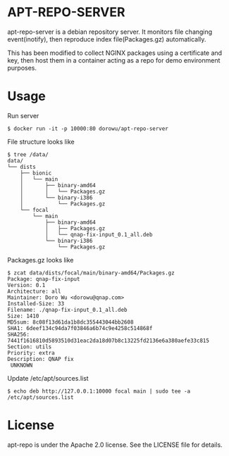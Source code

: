 APT-REPO-SERVER
=========================

apt-repo-server is a debian repository server. It monitors file changing event(inotify), then reproduce index file(Packages.gz) automatically.

This has been modified to collect NGINX packages using a certificate and key, then host them in a container acting as a repo for demo environment purposes.

Usage
=======================

Run server

```
$ docker run -it -p 10000:80 dorowu/apt-repo-server
```

File structure looks like
```
$ tree /data/
data/
└── dists
    ├── bionic
    │   └── main
    │       ├── binary-amd64
    │       │   └── Packages.gz
    │       └── binary-i386
    │           └── Packages.gz
    └── focal
        └── main
            ├── binary-amd64
            │   ├── Packages.gz
            │   └── qnap-fix-input_0.1_all.deb
            └── binary-i386
                └── Packages.gz
```

Packages.gz looks like
```
$ zcat data/dists/focal/main/binary-amd64/Packages.gz
Package: qnap-fix-input
Version: 0.1
Architecture: all
Maintainer: Doro Wu <dorowu@qnap.com>
Installed-Size: 33
Filename: ./qnap-fix-input_0.1_all.deb
Size: 1410
MD5sum: 8c08f13d61da1b8dc355443044bb2608
SHA1: 6deef134c94da7f03846a6b74c9e4258c514868f
SHA256: 7441f1616810d5893510d31eac2da18d07b8c13225fd2136e6a380aefe33c815
Section: utils
Priority: extra
Description: QNAP fix
 UNKNOWN
```

Update /etc/apt/sources.list
```
$ echo deb http://127.0.0.1:10000 focal main | sudo tee -a /etc/apt/sources.list
```


License
==================

apt-repo is under the Apache 2.0 license. See the LICENSE file for details.
